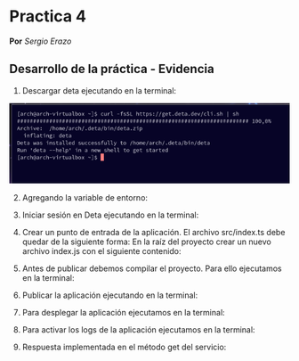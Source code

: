 # Practica 4
**Por** *Sergio Erazo*

## Desarrollo de la práctica - Evidencia

  1. Descargar deta ejecutando en la terminal:

![imagen](https://github.com/sergioorteera/Informes_Practicas_IoT/blob/main/Practica_04/Imagenes/1.PNG?raw=true)

  2. Agregando la variable de entorno:



  3. Iniciar sesión en Deta ejecutando en la terminal:



  4. Crear un punto de entrada de la aplicación. El archivo src/index.ts debe quedar de la siguiente forma:
     En la raíz del proyecto crear un nuevo archivo index.js con el siguiente contenido:



  5. Antes de publicar debemos compilar el proyecto. Para ello ejecutamos en la terminal:


  6. Publicar la aplicación ejecutando en la terminal:



  7. Para desplegar la aplicación ejecutamos en la terminal:



  8. Para activar los logs de la aplicación ejecutamos en la terminal:



  9. Respuesta implementada en el método get del servicio:
